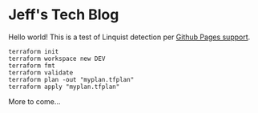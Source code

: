 # Jeff's Tech Blog

Hello world!  This is a test of Linquist detection per [Github Pages support](https://github.com/github/linguist/blob/master/lib/linguist/languages.yml).

```shell
terraform init
terraform workspace new DEV
terraform fmt
terraform validate
terraform plan -out "myplan.tfplan"
terraform apply "myplan.tfplan"
```

More to come...